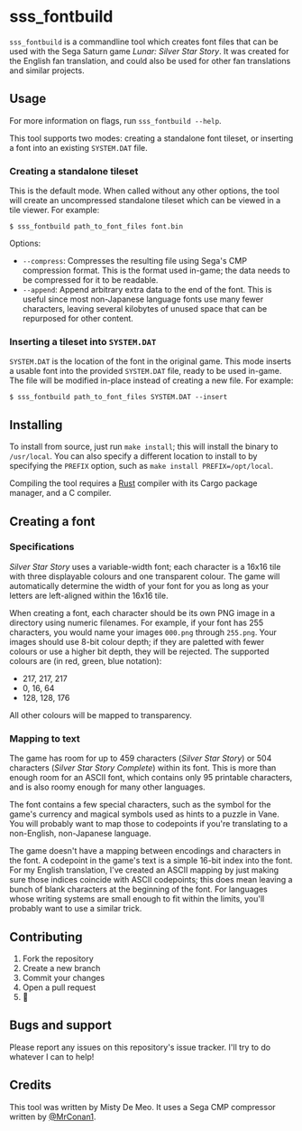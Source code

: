 # sss_fontbuild

`sss_fontbuild` is a commandline tool which creates font files that can be used with the Sega Saturn game *Lunar: Silver Star Story*. It was created for the English fan translation, and could also be used for other fan translations and similar projects.

## Usage

For more information on flags, run `sss_fontbuild --help`.

This tool supports two modes: creating a standalone font tileset, or inserting a font into an existing `SYSTEM.DAT` file.

### Creating a standalone tileset

This is the default mode. When called without any other options, the tool will create an uncompressed standalone tileset which can be viewed in a tile viewer. For example:

```
$ sss_fontbuild path_to_font_files font.bin
```

Options:

* `--compress`: Compresses the resulting file using Sega's CMP compression format. This is the format used in-game; the data needs to be compressed for it to be readable.
* `--append`: Append arbitrary extra data to the end of the font. This is useful since most non-Japanese language fonts use many fewer characters, leaving several kilobytes of unused space that can be repurposed for other content.

### Inserting a tileset into `SYSTEM.DAT`

`SYSTEM.DAT` is the location of the font in the original game. This mode inserts a usable font into the provided `SYSTEM.DAT` file, ready to be used in-game. The file will be modified in-place instead of creating a new file. For example:

```
$ sss_fontbuild path_to_font_files SYSTEM.DAT --insert
```

## Installing

To install from source, just run `make install`; this will install the binary to `/usr/local`. You can also specify a different location to install to by specifying the `PREFIX` option, such as `make install PREFIX=/opt/local`.

Compiling the tool requires a [Rust](https://www.rust-lang.org) compiler with its Cargo package manager, and a C compiler.

## Creating a font

### Specifications

*Silver Star Story* uses a variable-width font; each character is a 16x16 tile with three displayable colours and one transparent colour. The game will automatically determine the width of your font for you as long as your letters are left-aligned within the 16x16 tile.

When creating a font, each character should be its own PNG image in a directory using numeric filenames. For example, if your font has 255 characters, you would name your images `000.png` through `255.png`. Your images should use 8-bit colour depth; if they are paletted with fewer colours or use a higher bit depth, they will be rejected. The supported colours are (in red, green, blue notation):

* 217, 217, 217
* 0, 16, 64
* 128, 128, 176

All other colours will be mapped to transparency.

### Mapping to text

The game has room for up to 459 characters (*Silver Star Story*) or 504 characters (*Silver Star Story Complete*) within its font. This is more than enough room for an ASCII font, which contains only 95 printable characters, and is also roomy enough for many other languages.

The font contains a few special characters, such as the symbol for the game's currency and magical symbols used as hints to a puzzle in Vane. You will probably want to map those to codepoints if you're translating to a non-English, non-Japanese language.

The game doesn't have a mapping between encodings and characters in the font. A codepoint in the game's text is a simple 16-bit index into the font. For my English translation, I've created an ASCII mapping by just making sure those indices coincide with ASCII codepoints; this does mean leaving a bunch of blank characters at the beginning of the font. For languages whose writing systems are small enough to fit within the limits, you'll probably want to use a similar trick.

## Contributing

1. Fork the repository
2. Create a new branch
3. Commit your changes
4. Open a pull request
5. 🎉

## Bugs and support

Please report any issues on this repository's issue tracker. I'll try to do whatever I can to help!

## Credits

This tool was written by Misty De Meo. It uses a Sega CMP compressor written by [@MrConan1](http://github.com/MrConan1).
